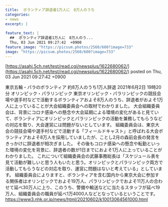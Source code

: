 ```yaml
---
title:  ボランティア辞退者1万人に　8万人のうち  
categories:
- news
excerpt: |
  
feature_text: |
  ##  ボランティア辞退者1万人に　8万人のう...
  Thu, 03 Jun 2021 09:27:42  +0900
feature_image: "https://picsum.photos/2560/600?image=733"
image: "https://picsum.photos/2560/600?image=733"
---
```


[https://asahi.5ch.net/test/read.cgi/newsplus/1622680062/](https://asahi.5ch.net/test/read.cgi/newsplus/1622680062/)
posted on Thu, 03 Jun 2021 09:27:42  +0900

<!--more-->

東京五輪・パラのボランティア 約8万人のうち1万人辞退 2021年6月2日 19時20分 オリンピック・パラリンピック 東京オリンピック・パラリンピックの競技会場や選手村などで活動するボランティアおよそ8万人のうち、辞退者がおよそ1万人に上っていることが大会組織委員会への取材でわかりました。 大会組織委員会は、背景にコロナ感染への懸念や大会延期による環境の変化があると見ていて、ボランティアにオリンピックとパラリンピックの活動を兼務してもらうなどの対応を取り、大会運営には問題がないとしています。 組織委員会は、東京大会の競技会場や選手村などで活動する「フィールドキャスト」と呼ばれる大会ボランティアおよそ8万人を採用していましたが、ことし2月の森前会長の発言をきっかけに辞退者が相次ぎました。 その後もコロナ感染への懸念や転勤といった環境の変化を背景に、辞退者の数が1日までにおよそ1万人に上っていることがわかりました。 これについて組織委員会の武藤事務総長は「スケジュール表を見て活動が難しいと思う人もいたと思う。オリンピックとパラリンピック両方で活動してもらうなどの対応を取り、運営に問題はないと考えている」としています。 組織委員会によりますと、ボランティアを含む国内から東京大会に参加する関係者はオリンピックでおよそ19万人、パラリンピックでおよそ11万人の合わせて延べ30万人に上り、このうち、警備や輸送などに当たるスタッフが延べ19万人、組織委員会の職員が延べ1万4000人などとなっているということです。 https://www3.nhk.or.jp/news/html/20210602/k10013064561000.html
